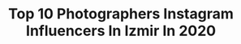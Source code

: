 ---
title: Top 10 Photographers Instagram Influencers In Izmir In 2020
description: >-
  Find top photographers Instagram influencers in Izmir in 2020. Most popular hashtags: #photographer #iyibayramlar #bayram #ramazanbayram.
platform: Instagram
profiles:
  - username: "kampyeri"
    fullname: >-
      Kampyeri | Bungalov Evler 🏘
    location: "Turkey"
    followers: 377157
    engagement: 161
    commentsToLikes: 0.250138
    id: ck0tw10dpdk1h0i19ujv3ayt5
    verified: false
    hashtags: "#travelblogger, #stayhome, #asia, #cappadocia"
  - username: "mcbilal83"
    fullname: >-
      Bilal Çaltaşı
    location: "Turkey"
    followers: 50950
    engagement: 291
    commentsToLikes: 0.035340
    id: ck5q5c89ss7nb0i11pthgn5vk
    verified: false
    hashtags: "#evindekalt, #evindekal, #kordon, #atat"
  - username: "erkantopuzofficial"
    fullname: >-
      Prof.Dr.Erkan Topuz
    location: "Turkey"
    followers: 354326
    engagement: 358
    commentsToLikes: 0.050888
    id: ck8tclkm5zu6y0j789zo37af3
    verified: true
    hashtags: "#instalike, #atatu, #a101, #anne"
  - username: "turkey_in_life"
    fullname: >-
      ТУРЦИЯ 🇹🇷 ИЗМИР ЭГЕЙСКОЕ МОРЕ
    location: "Turkey"
    followers: 11519
    engagement: 803
    commentsToLikes: 0.099638
    id: ck134fg6yw6ed0i19d4ux0esk
    verified: false
    hashtags: "#anna, #coronavirus"
  - username: "izmirde_bir_sehzade"
    fullname: >-
      Murat Can Kırmızıgül 🇹🇷
    location: "Turkey"
    followers: 7729
    engagement: 1361
    commentsToLikes: 0.093018
    id: ck1377zmva90c0i19ox7faolr
    verified: false
    hashtags: "#paraglidinglife, #paraglide, #ramazan, #loves"
  - username: "blackjacckk"
    fullname: >-
      Mutluluk içimde onu yedim😊
    location: "Turkey"
    followers: 12777
    engagement: 523
    commentsToLikes: 0.095424
    id: ck0vyxn0w6ab40i19o2i4ys4i
    verified: false
    hashtags: "#wonderful, #turklikeben, #cityphotography, #barismanco"
  - username: "alyagram_2017"
    fullname: >-
      Alya' nın dünyası
    location: "Turkey"
    followers: 12155
    engagement: 1572
    commentsToLikes: 0.025893
    id: ckaovdxx146q40i78j8ailxye
    verified: false
    hashtags: "#like, #mothernature, #bride, #eidmubarak"
  - username: "iskenderyuksell"
    fullname: >-
      iskender yüksel
    location: "Turkey"
    followers: 26833
    engagement: 413
    commentsToLikes: 0.281586
    id: ckap1frpquesz0i7871u8eo8u
    verified: false
    hashtags: "#ulricdevarens, #jacquessaintpres, #jsp, #parfum"
  - username: "cappadociaearth"
    fullname: >-
      cappadocia photographer
    location: "Turkey"
    followers: 71619
    engagement: 101
    commentsToLikes: 0.015081
    id: ck6tm4uu576kz0j716hjxxdea
    verified: false
    hashtags: "#summer, #travelbug, #ankara, #lifeofadventure"
  - username: "mehmetsert"
    fullname: >-
      Mehmet Sert
    location: "Turkey"
    followers: 1109516
    engagement: 124
    commentsToLikes: 0.023309
    id: ck0tyn51rncrb0i19q4lowxln
    verified: false
    hashtags: "#sobatwisata, #bali, #evdekal, #bozburun"
---